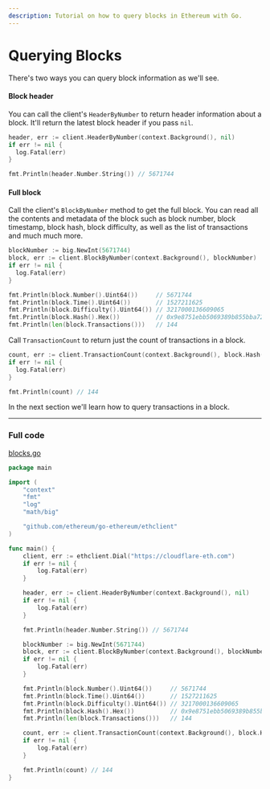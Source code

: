 ```yaml
---
description: Tutorial on how to query blocks in Ethereum with Go.
---
```


# Querying Blocks

There's two ways you can query block information as we'll see.

#### Block header

You can call the client's `HeaderByNumber` to return header information about a block. It'll return the latest block header if you pass `nil`.

```go
header, err := client.HeaderByNumber(context.Background(), nil)
if err != nil {
  log.Fatal(err)
}

fmt.Println(header.Number.String()) // 5671744
```

#### Full block

Call the client's `BlockByNumber` method to get the full block. You can read all the contents and metadata of the block such as block number, block timestamp, block hash, block difficulty, as well as the list of transactions and much much more.

```go
blockNumber := big.NewInt(5671744)
block, err := client.BlockByNumber(context.Background(), blockNumber)
if err != nil {
  log.Fatal(err)
}

fmt.Println(block.Number().Uint64())     // 5671744
fmt.Println(block.Time().Uint64())       // 1527211625
fmt.Println(block.Difficulty().Uint64()) // 3217000136609065
fmt.Println(block.Hash().Hex())          // 0x9e8751ebb5069389b855bba72d94902cc385042661498a415979b7b6ee9ba4b9
fmt.Println(len(block.Transactions()))   // 144
```

Call `TransactionCount` to return just the count of transactions in a block.

```go
count, err := client.TransactionCount(context.Background(), block.Hash())
if err != nil {
  log.Fatal(err)
}

fmt.Println(count) // 144
```

In the next section we'll learn how to query transactions in a block.

---

### Full code

[blocks.go](https://github.com/mhxw/eth-dev-with-go/blob/main/code/blocks.go)

```go
package main

import (
	"context"
	"fmt"
	"log"
	"math/big"

	"github.com/ethereum/go-ethereum/ethclient"
)

func main() {
	client, err := ethclient.Dial("https://cloudflare-eth.com")
	if err != nil {
		log.Fatal(err)
	}

	header, err := client.HeaderByNumber(context.Background(), nil)
	if err != nil {
		log.Fatal(err)
	}

	fmt.Println(header.Number.String()) // 5671744

	blockNumber := big.NewInt(5671744)
	block, err := client.BlockByNumber(context.Background(), blockNumber)
	if err != nil {
		log.Fatal(err)
	}

	fmt.Println(block.Number().Uint64())     // 5671744
	fmt.Println(block.Time().Uint64())       // 1527211625
	fmt.Println(block.Difficulty().Uint64()) // 3217000136609065
	fmt.Println(block.Hash().Hex())          // 0x9e8751ebb5069389b855bba72d94902cc385042661498a415979b7b6ee9ba4b9
	fmt.Println(len(block.Transactions()))   // 144

	count, err := client.TransactionCount(context.Background(), block.Hash())
	if err != nil {
		log.Fatal(err)
	}

	fmt.Println(count) // 144
}
```
